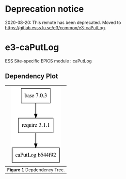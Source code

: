 # Deprecation notice

2020-08-20: This remote has been deprecated. Moved to https://gitlab.esss.lu.se/e3/common/e3-caPutLog.


e3-caPutLog  
======
ESS Site-specific EPICS module : caPutLog


## Dependency Plot

|![caPutLog dep](docs/caPutLog.png)|
| :---: |
|**Figure 1** Depdendency Tree. |

